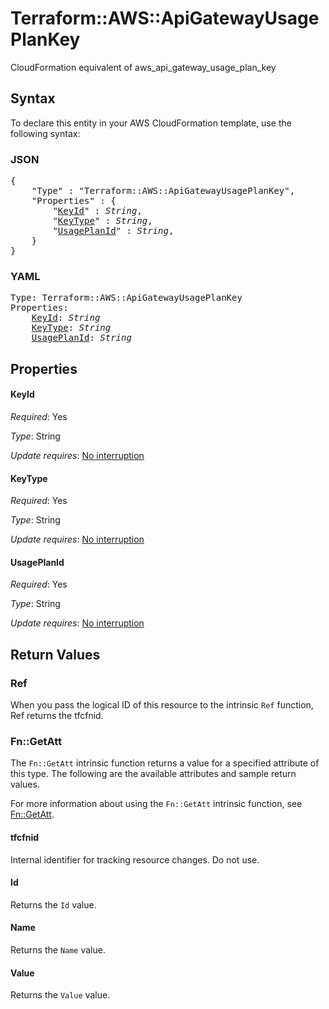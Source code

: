 # Terraform::AWS::ApiGatewayUsagePlanKey

CloudFormation equivalent of aws_api_gateway_usage_plan_key

## Syntax

To declare this entity in your AWS CloudFormation template, use the following syntax:

### JSON

<pre>
{
    "Type" : "Terraform::AWS::ApiGatewayUsagePlanKey",
    "Properties" : {
        "<a href="#keyid" title="KeyId">KeyId</a>" : <i>String</i>,
        "<a href="#keytype" title="KeyType">KeyType</a>" : <i>String</i>,
        "<a href="#usageplanid" title="UsagePlanId">UsagePlanId</a>" : <i>String</i>,
    }
}
</pre>

### YAML

<pre>
Type: Terraform::AWS::ApiGatewayUsagePlanKey
Properties:
    <a href="#keyid" title="KeyId">KeyId</a>: <i>String</i>
    <a href="#keytype" title="KeyType">KeyType</a>: <i>String</i>
    <a href="#usageplanid" title="UsagePlanId">UsagePlanId</a>: <i>String</i>
</pre>

## Properties

#### KeyId

_Required_: Yes

_Type_: String

_Update requires_: [No interruption](https://docs.aws.amazon.com/AWSCloudFormation/latest/UserGuide/using-cfn-updating-stacks-update-behaviors.html#update-no-interrupt)

#### KeyType

_Required_: Yes

_Type_: String

_Update requires_: [No interruption](https://docs.aws.amazon.com/AWSCloudFormation/latest/UserGuide/using-cfn-updating-stacks-update-behaviors.html#update-no-interrupt)

#### UsagePlanId

_Required_: Yes

_Type_: String

_Update requires_: [No interruption](https://docs.aws.amazon.com/AWSCloudFormation/latest/UserGuide/using-cfn-updating-stacks-update-behaviors.html#update-no-interrupt)

## Return Values

### Ref

When you pass the logical ID of this resource to the intrinsic `Ref` function, Ref returns the tfcfnid.

### Fn::GetAtt

The `Fn::GetAtt` intrinsic function returns a value for a specified attribute of this type. The following are the available attributes and sample return values.

For more information about using the `Fn::GetAtt` intrinsic function, see [Fn::GetAtt](https://docs.aws.amazon.com/AWSCloudFormation/latest/UserGuide/intrinsic-function-reference-getatt.html).

#### tfcfnid

Internal identifier for tracking resource changes. Do not use.

#### Id

Returns the <code>Id</code> value.

#### Name

Returns the <code>Name</code> value.

#### Value

Returns the <code>Value</code> value.

